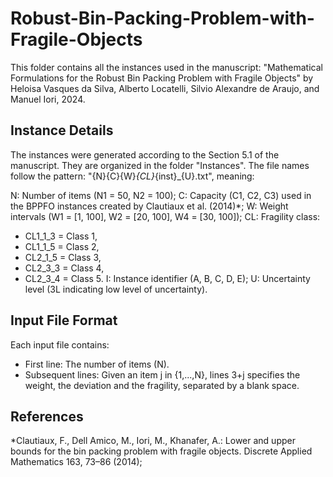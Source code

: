 # Robust-Bin-Packing-Problem-with-Fragile-Objects

This folder contains all the instances used in the manuscript: "Mathematical Formulations for the Robust Bin Packing Problem with Fragile Objects" by Heloisa Vasques da Silva, Alberto Locatelli, Silvio Alexandre de Araujo, and Manuel Iori, 2024.

## Instance Details

The instances were generated according to the Section 5.1 of the manuscript. They are organized in the folder "Instances". The file names follow the pattern: "{N}{C}{W}_{CL}_{inst}_{U}.txt", meaning:

N: Number of items (N1 = 50, N2 = 100);
C: Capacity (C1, C2, C3) used in the BPPFO instances created by Clautiaux et al. (2014)*; 
W: Weight intervals (W1 = [1, 100], W2 = [20, 100], W4 = [30, 100]);
CL: Fragility class:
  - CL1_1_3 = Class 1,
  - CL1_1_5 = Class 2,
  - CL2_1_5 = Class 3,
  - CL2_3_3 = Class 4,
  - CL2_3_4 = Class 5.
I: Instance identifier (A, B, C, D, E);
U: Uncertainty level (3L indicating low level of uncertainty).

## Input File Format

Each input file contains:

- First line: The number of items (N).
- Subsequent lines: Given an item j in {1,...,N}, lines 3+j specifies the weight, the deviation and the fragility, separated by a blank space.


## References

*Clautiaux, F., Dell Amico, M., Iori, M., Khanafer, A.: Lower and upper bounds for the bin packing problem with fragile objects. Discrete Applied Mathematics 163, 73–86 (2014);
